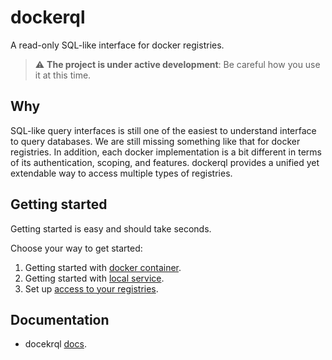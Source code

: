 # dockerql

A read-only SQL-like interface for docker registries.

> :warning: **The project is under active development**: Be careful how you use it at this time.  

## Why

SQL-like query interfaces is still one of the easiest to understand interface to query databases. We are still missing something like that for docker registries. 
In addition, each docker implementation is a bit different in terms of its authentication, scoping, and features. dockerql provides a unified yet extendable way to access multiple types of registries. 

## Getting started

Getting started is easy and should take seconds. 

Choose your way to get started:

1. Getting started with [docker container](https://simplycoders.github.io/dockerql/run-dockerql-as-container).
1. Getting started with [local service](https://simplycoders.github.io/dockerql/run-dockerql-as-local-server).
1. Set up [access to your registries](https://simplycoders.github.io/dockerql/set-up-access-to-registries).

## Documentation 

* docekrql [docs](https://simplycoders.github.io/dockerql/).
